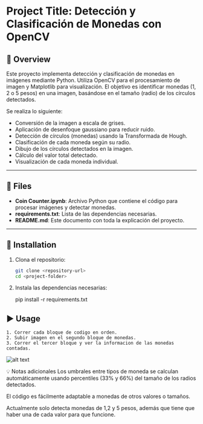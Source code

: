 # Project Title: Detección y Clasificación de Monedas con OpenCV

## 🧾 Overview

Este proyecto implementa detección y clasificación de monedas en imágenes mediante Python. Utiliza OpenCV para el procesamiento de imagen y Matplotlib para visualización. El objetivo es identificar monedas (1, 2 o 5 pesos) en una imagen, basándose en el tamaño (radio) de los círculos detectados.

Se realiza lo siguiente:
- Conversión de la imagen a escala de grises.
- Aplicación de desenfoque gaussiano para reducir ruido.
- Detección de círculos (monedas) usando la Transformada de Hough.
- Clasificación de cada moneda según su radio.
- Dibujo de los círculos detectados en la imagen.
- Cálculo del valor total detectado.
- Visualización de cada moneda individual.

---

## 📁 Files

- **Coin Counter.ipynb**: Archivo Python que contiene el código para procesar imágenes y detectar monedas.
- **requirements.txt**: Lista de las dependencias necesarias.
- **README.md**: Este documento con toda la explicación del proyecto.

---

## 🔧 Installation

1. Clona el repositorio:
   ```bash
   git clone <repository-url>
   cd <project-folder>

2. Instala las dependencias necesarias:

    pip install -r requirements.txt

## ▶️ Usage

    1. Correr cada bloque de codigo en orden.
    2. Subir imagen en el segundo bloque de monedas.
    3. Correr el tercer bloque y ver la informacion de las monedas contadas.


![alt text](Salida.png)



💡 Notas adicionales
Los umbrales entre tipos de moneda se calculan automáticamente usando percentiles (33% y 66%) del tamaño de los radios detectados.

El código es fácilmente adaptable a monedas de otros valores o tamaños.

Actualmente solo detecta monedas de 1,2 y 5 pesos, además que tiene que haber una de cada valor para que funcione.

